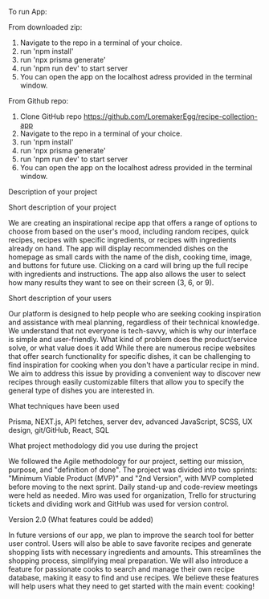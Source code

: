 To run App:

From downloaded zip:

1. Navigate to the repo in a terminal of your choice.
2. run 'npm install'
3. run 'npx prisma generate'
4. run 'npm run dev' to start server
5. You can open the app on the localhost adress provided in the terminal window.

From Github repo:

1. Clone GitHub repo https://github.com/LoremakerEgg/recipe-collection-app
2. Navigate to the repo in a terminal of your choice.
3. run 'npm install'
4. run 'npx prisma generate'
5. run 'npm run dev' to start server
6. You can open the app on the localhost adress provided in the terminal window.

Description of your project

Short description of your project

We are creating an inspirational recipe app that offers a range of options to choose from based on the user's mood, including random recipes, quick recipes, recipes with specific ingredients, or recipes with ingredients already on hand. The app will display recommended dishes on the homepage as small cards with the name of the dish, cooking time, image, and buttons for future use. Clicking on a card will bring up the full recipe with ingredients and instructions. The app also allows the user to select how many results they want to see on their screen (3, 6, or 9).

Short description of your users

Our platform is designed to help people who are seeking cooking inspiration and assistance with meal planning, regardless of their technical knowledge. We understand that not everyone is tech-savvy, which is why our interface is simple and user-friendly.
What kind of problem does the product/service solve, or what value does it add
While there are numerous recipe websites that offer search functionality for specific dishes, it can be challenging to find inspiration for cooking when you don't have a particular recipe in mind. We aim to address this issue by providing a convenient way to discover new recipes through easily customizable filters that allow you to specify the general type of dishes you are interested in.

What techniques have been used

Prisma, NEXT.js, API fetches, server dev, advanced JavaScript, SCSS, UX design, git/GitHub, React, SQL

What project methodology did you use during the project

We followed the Agile methodology for our project, setting our mission, purpose, and "definition of done". The project was divided into two sprints: "Minimum Viable Product (MVP)" and "2nd Version", with MVP completed before moving to the next sprint. Daily stand-up and code-review meetings were held as needed. Miro was used for organization, Trello for structuring tickets and dividing work and GitHub was used for version control.

Version 2.0 (What features could be added)

In future versions of our app, we plan to improve the search tool for better user control.
Users will also be able to save favorite recipes and generate shopping lists with necessary ingredients and amounts. This streamlines the shopping process, simplifying meal preparation. We will also introduce a feature for passionate cooks to search and manage their own recipe database, making it easy to find and use recipes.
We believe these features will help users what they need to get started with the main event: cooking!
